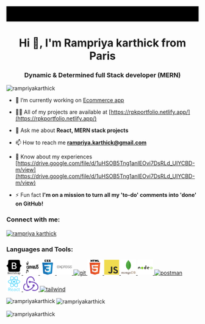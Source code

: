 <div style="background-color: #000; color: #fff; padding: 20px;">
</div>

<h1 align="center">Hi 👋, I'm Rampriya karthick from Paris</h1>
<h3 align="center">Dynamic & Determined full Stack developer (MERN) </h3>

<p align="left"> <img src="https://komarev.com/ghpvc/?username=rampriyakarthick&label=Profile%20views&color=0e75b6&style=flat" alt="rampriyakarthick" /> </p>

- 🔭 I’m currently working on [Ecommerce app](https://dealzon.netlify.app/)

- 👨‍💻 All of my projects are available at [https://rpkportfolio.netlify.app/](https://rpkportfolio.netlify.app/)

- 💬 Ask me about **React, MERN stack projects**

- 📫 How to reach me **rampriya.karthick@gmail.com**

- 📄 Know about my experiences [https://drive.google.com/file/d/1uHSOB5Tng1anIEOvi7DsRLd_UIYCBD-m/view](https://drive.google.com/file/d/1uHSOB5Tng1anIEOvi7DsRLd_UIYCBD-m/view)

- ⚡ Fun fact **I'm on a mission to turn all my 'to-do' comments into 'done' on GitHub!**

<h3 align="left">Connect with me:</h3>
<p align="left">
<a href="https://www.linkedin.com/in/rampriya-karthick/" target="blank"><img align="center" src="https://raw.githubusercontent.com/rahuldkjain/github-profile-readme-generator/master/src/images/icons/Social/linked-in-alt.svg" alt="rampriya karthick" height="30" width="40" /></a>
</p>

<h3 align="left">Languages and Tools:</h3>
<p align="left"> <a href="https://getbootstrap.com" target="_blank" rel="noreferrer"> <img src="https://raw.githubusercontent.com/devicons/devicon/master/icons/bootstrap/bootstrap-plain-wordmark.svg" alt="bootstrap" width="40" height="40"/> </a> <a href="https://canvasjs.com" target="_blank" rel="noreferrer"> <img src="https://raw.githubusercontent.com/Hardik0307/Hardik0307/master/assets/canvasjs-charts.svg" alt="canvasjs" width="40" height="40"/> </a> <a href="https://www.w3schools.com/css/" target="_blank" rel="noreferrer"> <img src="https://raw.githubusercontent.com/devicons/devicon/master/icons/css3/css3-original-wordmark.svg" alt="css3" width="40" height="40"/> </a> <a href="https://expressjs.com" target="_blank" rel="noreferrer"> <img src="https://raw.githubusercontent.com/devicons/devicon/master/icons/express/express-original-wordmark.svg" alt="express" width="40" height="40"/> </a> <a href="https://git-scm.com/" target="_blank" rel="noreferrer"> <img src="https://www.vectorlogo.zone/logos/git-scm/git-scm-icon.svg" alt="git" width="40" height="40"/> </a> <a href="https://www.w3.org/html/" target="_blank" rel="noreferrer"> <img src="https://raw.githubusercontent.com/devicons/devicon/master/icons/html5/html5-original-wordmark.svg" alt="html5" width="40" height="40"/> </a> <a href="https://developer.mozilla.org/en-US/docs/Web/JavaScript" target="_blank" rel="noreferrer"> <img src="https://raw.githubusercontent.com/devicons/devicon/master/icons/javascript/javascript-original.svg" alt="javascript" width="40" height="40"/> </a> <a href="https://www.mongodb.com/" target="_blank" rel="noreferrer"> <img src="https://raw.githubusercontent.com/devicons/devicon/master/icons/mongodb/mongodb-original-wordmark.svg" alt="mongodb" width="40" height="40"/> </a> <a href="https://nodejs.org" target="_blank" rel="noreferrer"> <img src="https://raw.githubusercontent.com/devicons/devicon/master/icons/nodejs/nodejs-original-wordmark.svg" alt="nodejs" width="40" height="40"/> </a> <a href="https://postman.com" target="_blank" rel="noreferrer"> <img src="https://www.vectorlogo.zone/logos/getpostman/getpostman-icon.svg" alt="postman" width="40" height="40"/> </a> <a href="https://reactjs.org/" target="_blank" rel="noreferrer"> <img src="https://raw.githubusercontent.com/devicons/devicon/master/icons/react/react-original-wordmark.svg" alt="react" width="40" height="40"/> </a> <a href="https://redux.js.org" target="_blank" rel="noreferrer"> <img src="https://raw.githubusercontent.com/devicons/devicon/master/icons/redux/redux-original.svg" alt="redux" width="40" height="40"/> </a> <a href="https://tailwindcss.com/" target="_blank" rel="noreferrer"> <img src="https://www.vectorlogo.zone/logos/tailwindcss/tailwindcss-icon.svg" alt="tailwind" width="40" height="40"/> </a> </p>

<p><img align="left" src="https://github-readme-stats.vercel.app/api/top-langs?username=rampriyakarthick&show_icons=true&locale=en&layout=compact" alt="rampriyakarthick" /></p>

<p>&nbsp;<img align="center" src="https://github-readme-stats.vercel.app/api?username=rampriyakarthick&show_icons=true&locale=en" alt="rampriyakarthick" /></p>

<p><img align="center" src="https://github-readme-streak-stats.herokuapp.com/?user=rampriyakarthick&" alt="rampriyakarthick" /></p>
